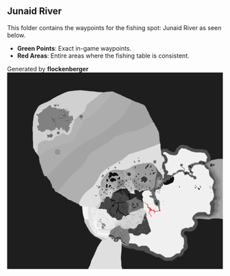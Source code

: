 ## Junaid River
This folder contains the waypoints for the fishing spot: Junaid River as seen below.

- **Green Points**: Exact in-game waypoints.
- **Red Areas**: Entire areas where the fishing table is consistent.

Generated by **flockenberger**
![Junaid River](./Preview.png?raw=true "Junaid River")